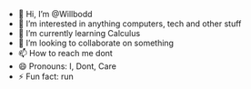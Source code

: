- 👋 Hi, I’m @Willbodd
- 👀 I’m interested in anything computers, tech and other stuff
- 🌱 I’m currently learning Calculus
- 💞️ I’m looking to collaborate on something
- 📫 How to reach me dont
- 😄 Pronouns: I, Dont, Care
- ⚡ Fun fact: run

<!---
Willbodd/Willbodd is a ✨ special ✨ repository because its `README.md` (this file) appears on your GitHub profile.
You can click the Preview link to take a look at your changes.
uqagefawbhibefibqagbfibqwek rbe jebfkiab f kbfbfkclq lqgdlg kkakbkiafkuhigeigakefadagkfbbvkgfbjfuj fabkgaf  abkeugak aef akyg  iuh kiauefk, aki bkau
--->
